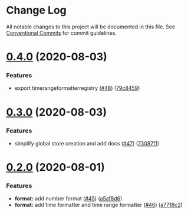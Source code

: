 # Change Log

All notable changes to this project will be documented in this file.
See [Conventional Commits](https://conventionalcommits.org) for commit guidelines.

# [0.4.0](https://github.com/apache-superset/encodable/compare/@encodable/format@0.3.0...@encodable/format@0.4.0) (2020-08-03)


### Features

* export timerangeformatterregistry ([#48](https://github.com/apache-superset/encodable/issues/48)) ([79c8459](https://github.com/apache-superset/encodable/commit/79c8459d6ad528a17685dc02b4cd0bdc896288cf))





# [0.3.0](https://github.com/apache-superset/encodable/compare/@encodable/format@0.2.0...@encodable/format@0.3.0) (2020-08-03)


### Features

* simplify global store creation and add docs ([#47](https://github.com/apache-superset/encodable/issues/47)) ([73087f1](https://github.com/apache-superset/encodable/commit/73087f14cc5f8f0f07cda6612a7a5e851a3817b6))





# [0.2.0](https://github.com/apache-superset/encodable/compare/@encodable/format@0.1.0...@encodable/format@0.2.0) (2020-08-01)


### Features

* **format:** add number format ([#45](https://github.com/apache-superset/encodable/issues/45)) ([a5af8d6](https://github.com/apache-superset/encodable/commit/a5af8d60e7d947ccb381a96fc09f89ec266704cd))
* **format:** add time formatter and time range formatter ([#46](https://github.com/apache-superset/encodable/issues/46)) ([a7718c2](https://github.com/apache-superset/encodable/commit/a7718c223eda28dbf65b4ae85768b1c9decfe3ed))
